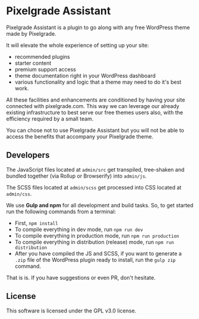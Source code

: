 # Pixelgrade Assistant

Pixelgrade Assistant is a plugin to go along with any free WordPress theme made by Pixelgrade.

It will elevate the whole experience of setting up your site:
* recommended plugins
* starter content
* premium support access
* theme documentation right in your WordPress dashboard
* various functionality and logic that a theme may need to do it's best work.

All these facilities and enhancements are conditioned by having your site connected with pixelgrade.com. This way we can leverage our already existing infrastructure to best serve our free themes users also, with the efficiency required by a small team.

You can chose not to use Pixelgrade Assistant but you will not be able to access the benefits that accompany your Pixelgrade theme.

## Developers

The JavaScript files located at `admin/src` get transpiled, tree-shaken and bundled together (via Rollup or Browserify) into `admin/js`. 

The SCSS files located at `admin/scss` get processed into CSS located at `admin/css`.

We use **Gulp and npm** for all development and build tasks. So, to get started run the following commands from a terminal:

* First, `npm install`
* To compile everything in dev mode, run `npm run dev`
* To compile everything in production mode, run `npm run production`
* To compile everything in distribution (release) mode, run `npm run distribution`
* After you have compiled the JS and SCSS, if you want to generate a `.zip` file of the WordPress plugin ready to install, run the `gulp zip` command.

That is is. If you have suggestions or even PR, don't hesitate.

## License

This software is licensed under the GPL v3.0 license.
